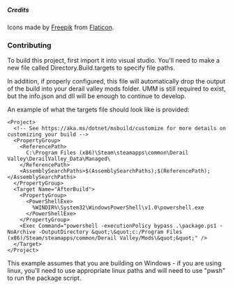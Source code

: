 ##### Credits

Icons made by [Freepik](https://www.freepik.com) from [Flaticon](https://www.flaticon.com/).


### Contributing

To build this project, first import it into visual studio.  You'll need to make a new file called Directory.Build.targets to specify file paths.

In addition, if properly configured, this file will automatically drop the output of the build into your derail valley mods folder.  UMM is still required to exist, but the info.json and dll will be enough to continue to develop.

An example of what the targets file should look like is provided:

```
<Project>
  <!-- See https://aka.ms/dotnet/msbuild/customize for more details on customizing your build -->
  <PropertyGroup>
    <ReferencePath>
      C:\Program Files (x86)\Steam\steamapps\common\Derail Valley\DerailValley_Data\Managed\
    </ReferencePath>
    <AssemblySearchPaths>$(AssemblySearchPaths);$(ReferencePath);</AssemblySearchPaths>
  </PropertyGroup>
  <Target Name="AfterBuild">
    <PropertyGroup>
      <PowerShellExe>
        %WINDIR%\System32\WindowsPowerShell\v1.0\powershell.exe
      </PowerShellExe>
    </PropertyGroup>
    <Exec Command="powershell -executionPolicy bypass .\package.ps1 -NoArchive -OutputDirectory &quot;\&quot;c:/Program Files (x86)/Steam/steamapps/common/Derail Valley/Mods\&quot;&quot;" />
  </Target>
</Project>
```

This example assumes that you are building on Windows - if you are using linux, you'll need to use appropriate linux paths and will need to use "pwsh" to run the package script.